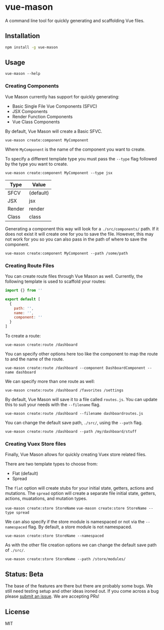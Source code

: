 # vue-mason
A command line tool for quickly generating and scaffolding Vue files.

## Installation

```bash
npm install -g vue-mason
```

## Usage

`vue-mason --help`

### Creating Components

Vue Mason currently has support for quickly generating:
- Basic Single File Vue Components (SFVC)
- JSX Components
- Render Function Components
- Vue Class Components

By default, Vue Mason will create a Basic SFVC.

`vue-mason create:component MyComponent`

Where `MyComponent` is the name of the component you want to create.

To specify a different template type you must pass the `--type` flag followed by the type you want to create.

`vue-mason create:component MyComponent --type jsx`

| Type | Value
| ---  | ---
| SFCV | (default)
| JSX  | jsx
| Render | render
| Class | class

Generating a component this way will look for a `./src/components/` path. If it does not exist it will create one for you to save the file.  However, this may not work for you so you can also pass in the path of where to save the component.

`vue-mason create:component MyComponent --path /some/path`

### Creating Route Files

You can create route files through Vue Mason as well. Currently, the following template is used to scaffold your routes:

```javascript
import {} from ''

export default [
  {
    path: '',
    name: '',
    component: ''
  }
]
```

To create a route:

`vue-mason create:route /dashboard`

You can specify other options here too like the component to map the route to and the name of the route.

`vue-mason create:route /dashboard --component DashboardComponent --name dashboard`

We can specify more than one route as well:

`vue-mason create:route /dashboard /favorites /settings`

By default, Vue Mason will save it to a file called `routes.js`.  You can update this to suit your needs with the `--filename` flag.

`vue-mason create:route /dashboard --filename dashboardroutes.js`

You can change the default save path, `./src/`, using the `--path` flag.

`vue-mason create:route /dashboard --path /my/dashboard/stuff`

### Creating Vuex Store files

Finally, Vue Mason allows for quickly creating Vuex store related files.

There are two template types to choose from:
- Flat (default)
- Spread

The `flat` option will create stubs for your initial state, getters, actions and mutations.  The `spread` option will create a separate file initial state, getters, actions, muatations, and mutation types.

`vue-mason create:store StoreName`
`vue-mason create:store StoreName --type spread`

We can also specify if the store module is namespaced or not via the `--namespaced` flag. By default, a store module is not namespaced.

`vue-mason create:store StoreName --namespaced`

As with the other file creation options we can change the default save path of `./src/`.

`vue-mason create:store StoreName --path /store/modules/`

## Status: Beta
The base of the features are there but there are probably some bugs.  We still need testing setup and other ideas ironed out. If you come across a bug please [submit an issue](https://github.com/dillonchanis/vue-mason/issues).  We are accepting PRs!

## License
MIT
